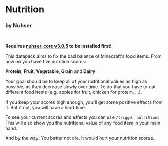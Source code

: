 # Nutrition

### by Nuhser

<br>

**Requires [nuhser_core v3.0.5](https://github.com/Nuhser/nuhser_core/releases/tag/v3.0.5 "Nuhser_Core") to be installed first!**

This datapack aims to fix the bad balance of Minecraft's food items. From now on you have five nutrition scores:

**Protein**, **Fruit**, **Vegetable**, **Grain** and **Dairy**

Your goal should be to keep all of your nutritional values as high as possible, as they decrease slowly over time. To do that you have to eat different food items (e.g. apples for fruit, chicken for protein, ...).

If you keep your scores high enough, you'll get some positive effects from it. But if not, you will have a hard time.

To see your current scores and effects you can use `/trigger nutritions`. This will also show you the nutritional value of any food item in your main hand.

And by the way: You better not die. It would hurt your nutrition scores...
